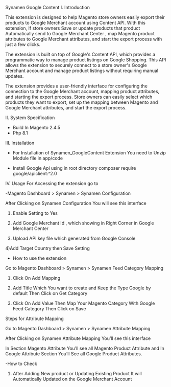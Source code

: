 Synamen Google Content
I. Introduction

This extension is designed to help Magento store owners easily export their products to Google Merchant account using Content API. With this extension, If  store owners Save or update products that product Automatically send to Google Merchant Center , map Magento product attributes to Google Merchant attributes, and start the export process with just a few clicks.

The extension is built on top of Google's Content API, which provides a programmatic way to manage product listings on Google Shopping. This API allows the extension to securely connect to a store owner's Google Merchant account and manage product listings without requiring manual updates.

The extension provides a user-friendly interface for configuring the connection to the Google Merchant account, mapping product attributes, and starting the export process. Store owners can easily select which products they want to export, set up the mapping between Magento and Google Merchant attributes, and start the export process.

II. System Specification
- Build In Magento 2.4.5
- Php 8.1

III. Installation
- For Installation of Synamen_GoogleContent Extension You need to Unzip Module file in app/code

- Install Google Api using in root directory
	composer require google/apiclient:^2.0




IV. Usage
For Accessing the extension go to 

-Magento Dashboard > Synamen > Synamen Configuration




After Clicking on Synamen Configuration You will see this interface


1) Enable Setting to Yes



2) Add Google Merchant Id , which showing in Right Corner in Google Merchant Center




3) Upload API key file which generated from Google Console


4)Add Target Country then Save Setting


- How to use the extension

Go to Magento Dashboard > Synamen > Synamen Feed Category Mapping


1) Click On Add Mapping 


2) Add Title Which You want to create and Keep the Type Google by default Then Click on Get Category


3) Click On Add Value Then Map Your Magento Category With Google Feed Category Then Click on Save


Steps for Attribute Mapping 

Go to Magento Dashboard > Synamen > Synamen Attribute Mapping


After Clicking on Synamen Attribute Mapping You’ll see this interface

In Section Magento Attribute  You’ll see all Magento Product Attribute and In Google Attribute Section You’ll See all Google Product Attributes.


-How to Check
1) After Adding New product or Updating Existing Product It will Automatically Updated on the Google Merchant Account   